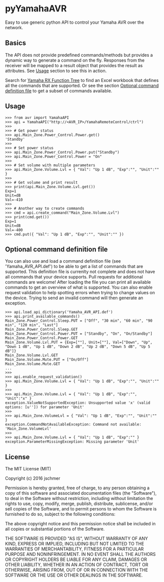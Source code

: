 # pyYamahaAVR

Easy to use generic python API to control your Yamaha AVR over the network.

## Basics
The API does not provide predefined commands/methods but provides a dynamic way to generate a command on the fly. Responses from the receiver will be mapped to a result object that provides the result as attributes. See [Usage](#usage) section to see this in action.

Search for [Yamaha RX Function Tree] to find an Excel workbook that defines all the commands that are supported. Or see the section [Optional command definition file](#optional-command-definition-file) to get a subset of commands available.

## Usage
```
>>> from avr import YamahaAPI
>>> api = YamahaAPI("http://<AVR_IP>/YamahaRemoteControl/ctrl")
>>>
>>> # Get power status
>>> api.Main_Zone.Power_Control.Power.get()
'Standby'
>>>
>>> # Set power status
>>> api.Main_Zone.Power_Control.Power.put("Standby")
>>> api.Main_Zone.Power_Control.Power = "On"
>>>
>>> # Set volume with multiple parameters
>>> api.Main_Zone.Volume.Lvl = { "Val": "Up 1 dB", "Exp":"", "Unit":"" }
>>>
>>> # Get volume and print result
>>> print(api.Main_Zone.Volume.Lvl.get())
Exp=1
Unit=dB
Val=-410
>>>
>>> # Another way to create commands
>>> cmd = api.create_command("Main_Zone.Volume.Lvl")
>>> print(cmd.get())
Exp=1
Unit=dB
Val=-400
>>> cmd.put({ "Val": "Up 1 dB", "Exp":"", "Unit":"" })
```

## Optional command definition file
You can also use and load a command definition file (see 'Yamaha_AVR_API.def') to be able to get a list of commands that are supported. This definition file is currenlty not complete and does not have all commands that your device supports. Pull requests for additional commands are welcome!
After loading the file you can print all available commands to get an overview of what is supported. You can also enable request validation to help spotting errors when trying to change values on the device. Trying to send an invalid command will then generate an exception.

```
>>> api.load_api_dictionary('Yamaha_AVR_API.def')
>>> api.print_available_commands()
Main_Zone.Power_Control.Sleep.PUT = ["Off", "30 min", "60 min", "90 min", "120 min", "Last"]
Main_Zone.Power_Control.Sleep.GET
Main_Zone.Power_Control.Power.PUT = ["Standby", "On", "On/Standby"]
Main_Zone.Power_Control.Power.GET
Main_Zone.Volume.Lvl.PUT = {Exp=[""], Unit=[""], Val=["Down", "Up", "Down 1 dB", "Up 1 dB", "Down 2 dB", "Up 2 dB", "Down 5 dB", "Up 5 dB"]}
Main_Zone.Volume.Lvl.GET
Main_Zone.Volume.Mute.PUT = ["On/Off"]
Main_Zone.Volume.Mute.GET
...
>>>
>>> api.enable_request_validation()
>>> api.Main_Zone.Volume.Lvl = { "Val": "Up 1 dB", "Exp":"", "Unit":"" }
>>>
>>> api.Main_Zone.Volume.Lvl = { "Val": "Up 1 dB", "Exp":"", "Unit":"x" }
exception.ValueNotSupportedException: Unsupported value 'x' (valid options: [u'']) for parameter 'Unit'
>>>
>>> api.Main_Zone.VolumeLvl = { "Val": "Up 1 dB", "Exp":"", "Unit":"" }
exception.CommandNotAvailableException: Command not available: 'Main_Zone.VolumeLvl'
>>>
>>> api.Main_Zone.Volume.Lvl = { "Val": "Up 1 dB", "Exp":"" }
exception.ParameterMissingException: Missing parameter 'Unit'
```


## License

The MIT License (MIT)

Copyright (c) 2016 jschmer

Permission is hereby granted, free of charge, to any person obtaining a copy
of this software and associated documentation files (the "Software"), to deal
in the Software without restriction, including without limitation the rights
to use, copy, modify, merge, publish, distribute, sublicense, and/or sell
copies of the Software, and to permit persons to whom the Software is
furnished to do so, subject to the following conditions:

The above copyright notice and this permission notice shall be included in
all copies or substantial portions of the Software.

THE SOFTWARE IS PROVIDED "AS IS", WITHOUT WARRANTY OF ANY KIND, EXPRESS OR
IMPLIED, INCLUDING BUT NOT LIMITED TO THE WARRANTIES OF MERCHANTABILITY,
FITNESS FOR A PARTICULAR PURPOSE AND NONINFRINGEMENT. IN NO EVENT SHALL THE
AUTHORS OR COPYRIGHT HOLDERS BE LIABLE FOR ANY CLAIM, DAMAGES OR OTHER
LIABILITY, WHETHER IN AN ACTION OF CONTRACT, TORT OR OTHERWISE, ARISING FROM,
OUT OF OR IN CONNECTION WITH THE SOFTWARE OR THE USE OR OTHER DEALINGS IN
THE SOFTWARE.

[Yamaha RX Function Tree]: https://www.google.de/search?q=Yamaha+RX+Function+Tree
